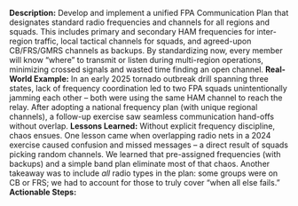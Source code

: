 **Description:** Develop and implement a unified FPA Communication Plan that designates standard radio frequencies and channels for all regions and squads. This includes primary and secondary HAM frequencies for inter-region traffic, local tactical channels for squads, and agreed-upon CB/FRS/GMRS channels as backups. By standardizing now, every member will know “where” to transmit or listen during multi-region operations, minimizing crossed signals and wasted time finding an open channel.
**Real-World Example:** In an early 2025 tornado outbreak drill spanning three states, lack of frequency coordination led to two FPA squads unintentionally jamming each other – both were using the same HAM channel to reach the relay. After adopting a national frequency plan (with unique regional channels), a follow-up exercise saw seamless communication hand-offs without overlap.
**Lessons Learned:** Without explicit frequency discipline, chaos ensues. One lesson came when overlapping radio nets in a 2024 exercise caused confusion and missed messages – a direct result of squads picking random channels. We learned that pre-assigned frequencies (with backups) and a simple band plan eliminate most of that chaos. Another takeaway was to include _all_ radio types in the plan: some groups were on CB or FRS; we had to account for those to truly cover “when all else fails.”
**Actionable Steps:**